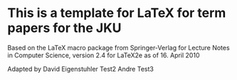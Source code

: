 # This is a template for LaTeX for term papers for the JKU

Based on the LaTeX macro package from Springer-Verlag for Lecture Notes in Computer Science, version 2.4 for LaTeX2e as of 16. April 2010   

Adapted by David Eigenstuhler
Test2 Andre Test3
